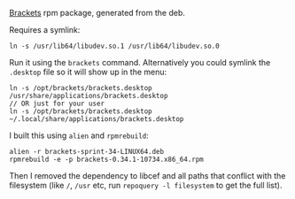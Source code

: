 [Brackets](https://github.com/adobe/brackets) rpm package, generated from the deb.

Requires a symlink:

    ln -s /usr/lib64/libudev.so.1 /usr/lib64/libudev.so.0
    
Run it using the `brackets` command. Alternatively you could symlink the `.desktop` file so it will show up in the menu:

```
ln -s /opt/brackets/brackets.desktop /usr/share/applications/brackets.desktop
// OR just for your user
ln -s /opt/brackets/brackets.desktop ~/.local/share/applications/brackets.desktop
```

I built this using `alien` and `rpmrebuild`:

    alien -r brackets-sprint-34-LINUX64.deb
    rpmrebuild -e -p brackets-0.34.1-10734.x86_64.rpm

Then I removed the dependency to libcef and all paths that conflict with the filesystem (like `/`, `/usr` etc, run `repoquery -l filesystem` to get the full list).
